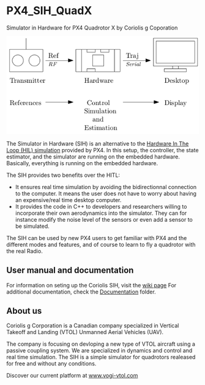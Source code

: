 # PX4_SIH_QuadX
Simulator in Hardware for PX4 Quadrotor X by Coriolis g Coporation

![Simulator in Hardware diagram](https://github.com/romain-chiap/PX4_SIH_QuadX/blob/master/Documentation/SIH_diagram.png)

The Simulator in Hardware (SIH) is an alternative to the [Hardware In The Loop (HIL) simulation](https://dev.px4.io/en/simulation/hitl.html) provided by PX4. In this setup, the controller, the state estimator, and the simulator are running on the embedded hardware. Basically, everything is running on the embedded hardware.

The SIH provides two benefits over the HITL:
- It ensures real time simulation by avoiding the bidirectionnal connection to the computer. It means the user does not have to worry about having an expensive/real time desktop computer.
- It provides the code in C++ to developers and researchers willing to incorporate their own aerodynamics into the simulator. They can for instance modify the noise level of the sensors or even add a sensor to be simulated.

The SIH can be used by new PX4 users to get familiar with PX4 and the different modes and features, and of course to learn to fly a quadrotor with the real Radio.

## User manual and documentation
For information on seting up the Coriolis SIH, visit the [wiki page](https://github.com/romain-chiap/PX4_SIH_QuadX/wiki)
For additional documentation, check the [Documentation](https://github.com/romain-chiap/PX4_SIH_QuadX/tree/master/Documentation) folder.

## About us
Coriolis g Corporation is a Canadian company specialized in Vertical Takeoff and Landing (VTOL) Unmanned Aerial Vehicles (UAV). 

The company is focusing on devloping a new type of VTOL aircraft using a passive coupling system.
We are specialized in dynamics and control and real time simulation. The SIH is a simple simulator for quadrotors realeased for free and without any conditions.

Discover our current platform at www.vogi-vtol.com


